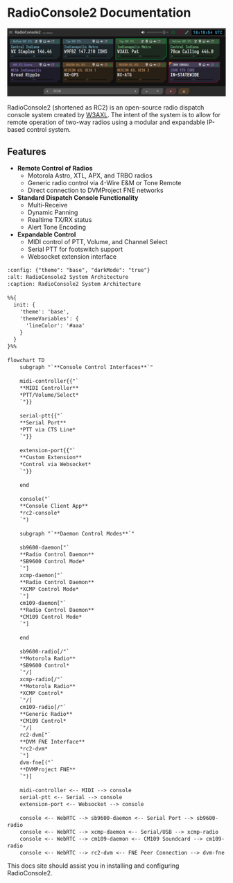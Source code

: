 # RadioConsole2 Documentation

![](media/screenshot.png)

RadioConsole2 (shortened as RC2) is an open-source radio dispatch console system created by
[W3AXL](https://github.com/W3AXL). The intent of the system is to allow for remote operation
of two-way radios using a modular and expandable IP-based control system.

## Features

- **Remote Control of Radios**
    - Motorola Astro, XTL, APX, and TRBO radios
    - Generic radio control via 4-Wire E&M or Tone Remote
    - Direct connection to DVMProject FNE networks
- **Standard Dispatch Console Functionality**
    - Multi-Receive
    - Dynamic Panning
    - Realtime TX/RX status
    - Alert Tone Encoding
- **Expandable Control**
    - MIDI control of PTT, Volume, and Channel Select
    - Serial PTT for footswitch support
    - Websocket extension interface

```{mermaid}
:config: {"theme": "base", "darkMode": "true"}
:alt: RadioConsole2 System Architecture
:caption: RadioConsole2 System Architecture

%%{
  init: {
    'theme': 'base',
    'themeVariables': {
      'lineColor': '#aaa'
    }
  }
}%%

flowchart TD
    subgraph "`**Console Control Interfaces**`"
    
    midi-controller{{"`
    **MIDI Controller**
    *PTT/Volume/Select*
    `"}}

    serial-ptt{{"`
    **Serial Port**
    *PTT via CTS Line*
    `"}}

    extension-port{{"`
    **Custom Extension**
    *Control via Websocket*
    `"}}

    end

    console("`
    **Console Client App**
    *rc2-console*
    `")
    
    subgraph "`**Daemon Control Modes**`"

    sb9600-daemon["`
    **Radio Control Daemon**
    *SB9600 Control Mode*
    `"]
    xcmp-daemon["`
    **Radio Control Daemon**
    *XCMP Control Mode*
    `"]
    cm109-daemon["`
    **Radio Control Daemon**
    *CM109 Control Mode*
    `"]

    end
    
    sb9600-radio[/"`
    **Motorola Radio**
    *SB9600 Control*
    `"/]
    xcmp-radio[/"`
    **Motorola Radio**
    *XCMP Control*
    `"/]
    cm109-radio[/"`
    **Generic Radio**
    *CM109 Control*
    `"/]
    rc2-dvm["`
    **DVM FNE Interface**
    *rc2-dvm*
    `"]
    dvm-fne[("`
    **DVMProject FNE**
    `")]

    midi-controller <-- MIDI --> console
    serial-ptt <-- Serial --> console
    extension-port <-- Websocket --> console

    console <-- WebRTC --> sb9600-daemon <-- Serial Port --> sb9600-radio
    console <-- WebRTC --> xcmp-daemon <-- Serial/USB --> xcmp-radio
    console <-- WebRTC --> cm109-daemon <-- CM109 Soundcard --> cm109-radio
    console <-- WebRTC --> rc2-dvm <-- FNE Peer Connection --> dvm-fne
```

This docs site should assist you in installing and configuring RadioConsole2.

```{tableofcontents}
```
